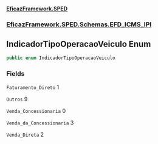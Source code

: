 #### [EficazFramework.SPED](EficazFrameworkSPED.md 'EficazFramework SPED')
### [EficazFramework.SPED.Schemas.EFD_ICMS_IPI](EficazFramework.SPED.Schemas.EFD_ICMS_IPI.md 'EficazFramework.SPED.Schemas.EFD_ICMS_IPI')

## IndicadorTipoOperacaoVeiculo Enum

```csharp
public enum IndicadorTipoOperacaoVeiculo
```
### Fields

<a name='EficazFramework.SPED.Schemas.EFD_ICMS_IPI.IndicadorTipoOperacaoVeiculo.Faturamento_Direto'></a>

`Faturamento_Direto` 1

<a name='EficazFramework.SPED.Schemas.EFD_ICMS_IPI.IndicadorTipoOperacaoVeiculo.Outros'></a>

`Outros` 9

<a name='EficazFramework.SPED.Schemas.EFD_ICMS_IPI.IndicadorTipoOperacaoVeiculo.Venda_Concessionaria'></a>

`Venda_Concessionaria` 0

<a name='EficazFramework.SPED.Schemas.EFD_ICMS_IPI.IndicadorTipoOperacaoVeiculo.Venda_da_Concessionaria'></a>

`Venda_da_Concessionaria` 3

<a name='EficazFramework.SPED.Schemas.EFD_ICMS_IPI.IndicadorTipoOperacaoVeiculo.Venda_Direta'></a>

`Venda_Direta` 2